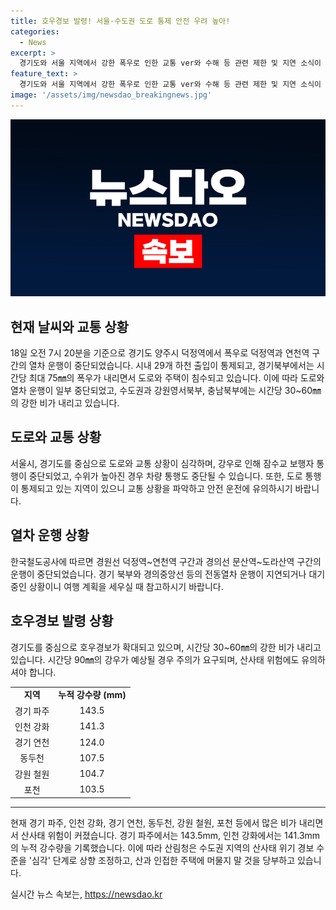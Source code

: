 ```yaml
---
title: 호우경보 발령! 서울·수도권 도로 통제 안전 우려 높아!
categories:
  - News
excerpt: >
  경기도와 서울 지역에서 강한 폭우로 인한 교통 ver와 수해 등 관련 제한 및 지연 소식이 이어지고 있다. 호우 특보 구역에서 시내 29개 하천 출입이 통제되고, 도로와 주택이 침수되면서 교통 및 열차 운행에 영향을 미치고 있다. 서울시는 비상근무에 돌입하고 경찰은 잠수교 보행 통행을 중단했다. 또한, 열차 운행도 일부 중단된 상황이고, 산사태 위험 경보도 발령되었다. 현재까지 누적 강수량은 매우 높으며, 시민들은 안전에 만전을 기해야 할 상황이다.
feature_text: >
  경기도와 서울 지역에서 강한 폭우로 인한 교통 ver와 수해 등 관련 제한 및 지연 소식이 이어지고 있다. 호우 특보 구역에서 시내 29개 하천 출입이 통제되고, 도로와 주택이 침수되면서 교통 및 열차 운행에 영향을 미치고 있다. 서울시는 비상근무에 돌입하고 경찰은 잠수교 보행 통행을 중단했다. 또한, 열차 운행도 일부 중단된 상황이고, 산사태 위험 경보도 발령되었다. 현재까지 누적 강수량은 매우 높으며, 시민들은 안전에 만전을 기해야 할 상황이다.
image: '/assets/img/newsdao_breakingnews.jpg'
---
```


<p><img src="/assets/img/newsdao_breakingnews.jpg" alt="firstkoreanews 속보" /></p>

<h2 data-ke-size="size26">현재 날씨와 교통 상황</h2>

<p data-ke-size="size16">18일 오전 7시 20분을 기준으로 경기도 양주시 덕정역에서 폭우로 덕정역과 연천역 구간의 열차 운행이 중단되었습니다. 시내 29개 하천 출입이 통제되고, 경기북부에서는 시간당 최대 75㎜의 폭우가 내리면서 도로와 주택이 침수되고 있습니다. 이에 따라 도로와 열차 운행이 일부 중단되었고, 수도권과 강원영서북부, 충남북부에는 시간당 30~60㎜의 강한 비가 내리고 있습니다.</p>

<h2 data-ke-size="size26">도로와 교통 상황</h2>

<p data-ke-size="size16">서울시, 경기도를 중심으로 도로와 교통 상황이 심각하며, 강우로 인해 잠수교 보행자 통행이 중단되었고, 수위가 높아진 경우 차량 통행도 중단될 수 있습니다. 또한, 도로 통행이 통제되고 있는 지역이 있으니 교통 상황을 파악하고 안전 운전에 유의하시기 바랍니다.</p>

<h2 data-ke-size="size26">열차 운행 상황</h2>

<p data-ke-size="size16">한국철도공사에 따르면 경원선 덕정역~연천역 구간과 경의선 문산역~도라산역 구간의 운행이 중단되었습니다. 경기 북부와 경의중앙선 등의 전동열차 운행이 지연되거나 대기 중인 상황이니 여행 계획을 세우실 때 참고하시기 바랍니다.</p>

<h2 data-ke-size="size26">호우경보 발령 상황</h2>

<p data-ke-size="size16">경기도를 중심으로 호우경보가 확대되고 있으며, 시간당 30~60㎜의 강한 비가 내리고 있습니다. 시간당 90㎜의 강우가 예상될 경우 주의가 요구되며, 산사태 위험에도 유의하셔야 합니다.</p>

<table>
    <tr>
        <td style="text-align: center; height: 17px;"><b>지역</b></td>
        <td style="text-align: center; height: 17px;"><b>누적 강수량 (mm)</b></td>
    </tr>
    <tr>
        <td style="text-align: center; height: 17px;">경기 파주</td>
        <td style="text-align: center; height: 17px;">143.5</td>
    </tr>
    <tr>
        <td style="text-align: center; height: 17px;">인천 강화</td>
        <td style="text-align: center; height: 17px;">141.3</td>
    </tr>
    <tr>
        <td style="text-align: center; height: 17px;">경기 연천</td>
        <td style="text-align: center; height: 17px;">124.0</td>
    </tr>
    <tr>
        <td style="text-align: center; height: 17px;">동두천</td>
        <td style="text-align: center; height: 17px;">107.5</td>
    </tr>
    <tr>
        <td style="text-align: center; height: 17px;">강원 철원</td>
        <td style="text-align: center; height: 17px;">104.7</td>
    </tr>
    <tr>
        <td style="text-align: center; height: 17px;">포천</td>
        <td style="text-align: center; height: 17px;">103.5</td>
    </tr>
</table>

<hr>

<p data-ke-size="size16">현재 경기 파주, 인천 강화, 경기 연천, 동두천, 강원 철원, 포천 등에서 많은 비가 내리면서 산사태 위험이 커졌습니다. 경기 파주에서는 143.5mm, 인천 강화에서는 141.3mm의 누적 강수량을 기록했습니다. 이에 따라 산림청은 수도권 지역의 산사태 위기 경보 수준을 '심각' 단계로 상향 조정하고, 산과 인접한 주택에 머물지 말 것을 당부하고 있습니다.</p>
실시간 뉴스 속보는, <a href="https://newsdao.kr" rel="dofollow">https://newsdao.kr</a>


